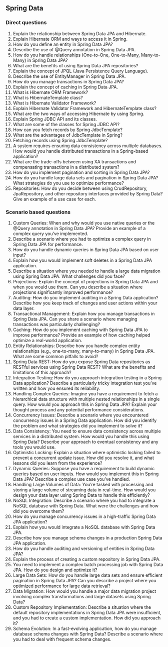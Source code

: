 ## Spring Data
### Direct questions

1. Explain the relationship between Spring Data JPA and Hibernate.
2. Explain Hibernate ORM and ways to access it in Spring.
3. How do you define an entity in Spring Data JPA?
4. Describe the use of @Query annotation in Spring Data JPA.
5. How do you handle relationships (One-to-One, One-to-Many, Many-to-Many) in Spring Data JPA?
6. What are the benefits of using Spring Data JPA repositories?
7. Explain the concept of JPQL (Java Persistence Query Language).
8. Describe the use of EntityManager in Spring Data JPA.
9. How do you manage transactions in Spring Data JPA?
10. Explain the concept of caching in Spring Data JPA.
11. What is Hibernate ORM Framework?
12. What is HibernateTemplate class?
13. What is Hibernate Validator Framework?
14. Explain Hibernate Validator Framework and HibernateTemplate class?
15. What are the two ways of accessing Hibernate by using Spring.
16. Explain Spring JDBC API and its classes.
17. What are some of the classes for Spring JDBC API?
18. How can you fetch records by Spring JdbcTemplate?
19. What are the advantages of JdbcTemplate in Spring?
20. Fetching records using Spring JdbcTemplate?
21. A system requires ensuring data consistency across multiple databases. How would you handle distributed transactions in a Spring-based application?
22. What are the trade-offs between using XA transactions and compensating transactions in a distributed system?
23. How do you implement pagination and sorting in Spring Data JPA?
24. How do you handle large data sets and pagination in Spring Data JPA? What strategies do you use to optimize performance?
25. Repositories: How do you decide between using CrudRepository, JpaRepository, and other repository interfaces provided by Spring Data? Give an example of a use case for each.

### Scenario based questions
1. Custom Queries: When and why would you use native queries or the @Query annotation in Spring Data JPA? Provide an example of a complex query you’ve implemented.
2. Describe a scenario where you had to optimize a complex query in Spring Data JPA for performance.
3.  How do you handle dynamic queries in Spring Data JPA based on user input?
4.  Explain how you would implement soft deletes in a Spring Data JPA application.
5.  Describe a situation where you needed to handle a large data migration using Spring Data JPA. What challenges did you face?
6.  Projections: Explain the concept of projections in Spring Data JPA and when you would use them. Can you describe a situation where projections significantly improved performance?
7.  Auditing: How do you implement auditing in a Spring Data application? Describe how you keep track of changes and user actions within your data layer.
8.  Transactional Management: Explain how you manage transactions in Spring Data JPA. Can you share a scenario where managing transactions was particularly challenging?
9.  Caching: How do you implement caching with Spring Data JPA to improve performance? Provide an example of how caching helped optimize a real-world application.
10. Entity Relationships: Describe how you handle complex entity relationships (e.g., one-to-many, many-to-many) in Spring Data JPA. What are some common pitfalls to avoid?
11. Spring Data REST: How do you expose Spring Data repositories as RESTful services using Spring Data REST? What are the benefits and limitations of this approach?
12. Integration Testing: How do you approach integration testing in a Spring Data application? Describe a particularly tricky integration test you’ve written and how you ensured its reliability.
13. Handling Complex Queries: Imagine you have a requirement to fetch a hierarchical data structure with multiple nested relationships in a single query. How would you approach this in Spring Data JPA? Explain your thought process and any potential performance considerations.
14. Concurrency Issues: Describe a scenario where you encountered concurrency issues in a Spring Data application. How did you identify the problem and what strategies did you implement to solve it?
15. Data Consistency: You need to ensure data consistency across multiple services in a distributed system. How would you handle this using Spring Data? Describe your approach to eventual consistency and any tools you would use.
16. Optimistic Locking: Explain a situation where optimistic locking failed to prevent a concurrent update issue. How did you resolve it, and what lessons did you learn from the experience?
17. Dynamic Queries: Suppose you have a requirement to build dynamic queries based on user inputs. How would you implement this in Spring Data JPA? Describe a complex use case you’ve handled.
18. Handling Large Volumes of Data: You’re tasked with processing and storing a large volume of streaming data in real-time. How would you design your data layer using Spring Data to handle this efficiently?
19. NoSQL Integration: Describe a scenario where you had to integrate a NoSQL database with Spring Data. What were the challenges and how did you overcome them?
20. How do you manage concurrency issues in a high-traffic Spring Data JPA application?
21. Explain how you would integrate a NoSQL database with Spring Data JPA.
22. Describe how you manage schema changes in a production Spring Data JPA application.
23. How do you handle auditing and versioning of entities in Spring Data JPA?
24. Explain the process of creating a custom repository in Spring Data JPA.
25. You need to implement a complex batch processing job with Spring Data JPA. How do you design and optimize it?
26. Large Data Sets: How do you handle large data sets and ensure efficient pagination in Spring Data JPA? Can you describe a project where you optimized performance for large data retrieval?
27. Data Migration: How would you handle a major data migration project involving complex transformations and large datasets using Spring Data?
28. Custom Repository Implementation: Describe a situation where the default repository implementations in Spring Data JPA were insufficient, and you had to create a custom implementation. How did you approach it?
29. Schema Evolution: In a fast-evolving application, how do you manage database schema changes with Spring Data? Describe a scenario where you had to deal with frequent schema changes.
